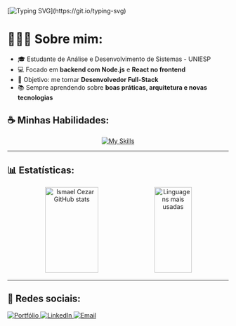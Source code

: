 [![Typing SVG](https://readme-typing-svg.demolab.com?font=Fira+Code&duration=4000&pause=500&width=650&lines=Olá%2C+me+chamo+Cézar!+%F0%9F%91%8B;Atualmente+focado+em+desenvolvimento+backend+com+Node+%F0%9F%94%A5;)](https://git.io/typing-svg)


<h1>👨🏽‍💻 Sobre mim:</h1>

- 🎓 Estudante de Análise e Desenvolvimento de Sistemas - UNIESP  
- 💻 Focado em <strong>backend com Node.js</strong> e <strong>React no frontend</strong>  
- 🚀 Objetivo: me tornar <strong>Desenvolvedor Full-Stack</strong>  
- 📚 Sempre aprendendo sobre <strong>boas práticas, arquitetura e novas tecnologias</strong>


## ☕ Minhas Habilidades:

<div align="center">

[![My Skills](https://skillicons.dev/icons?i=html,css,js,ts,react,nextjs,tailwind,nodejs,express,docker,postgres,git)](https://skillicons.dev)

</div>

---

## 📊 Estatísticas:

<div align="center">

  <img width="49%" height="195px" src="https://github-readme-stats.vercel.app/api?username=ismaelczar&show_icons=true&count_private=true&hide_border=true&title_color=B253FF&icon_color=B253FF&text_color=c9d1d9&bg_color=0d1117" alt="Ismael Cezar GitHub stats" />

  <img width="41%" height="195px" src="https://github-readme-stats.vercel.app/api/top-langs/?username=ismaelczar&layout=compact&hide_border=true&title_color=B253FF&text_color=c9d1d9&bg_color=0d1117" alt="Linguagens mais usadas" />
  
  <br />

 
</div>

---

## 📱 Redes sociais:

<div align="left">

<a href="https://ismaelczar.netlify.app" target="_blank">
  <img src="https://img.shields.io/badge/-Portfólio-%23F50040?style=for-the-badge&logo=typescript&logoColor=white" alt="Portfólio">
</a>

<a href="https://www.linkedin.com/in/ismaelcezar" target="_blank">
  <img src="https://img.shields.io/badge/-LinkedIn-%230077B5?style=for-the-badge&logo=linkedin&logoColor=white" alt="LinkedIn">
</a>

<a href="mailto:ucez4r@gmail.com" target="_blank">
  <img src="https://img.shields.io/badge/-Gmail-%23333?style=for-the-badge&logo=gmail&logoColor=white" alt="Email">
</a>

</div>




